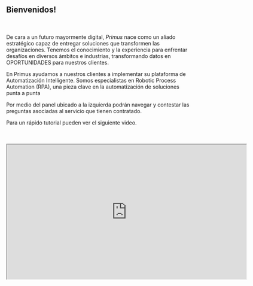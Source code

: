 ## Bienvenidos!
<br><br>
De cara a un futuro mayormente digital, <i>Primus</i> nace como un aliado estratégico capaz de entregar soluciones que transformen las organizaciones. Tenemos el conocimiento y la experiencia para enfrentar desafíos en diversos ámbitos e industrias, transformando datos en OPORTUNIDADES para nuestros clientes.

En Primus ayudamos a nuestros clientes a implementar su plataforma de Automatización Intelligente. Somos especialistas en Robotic Process Automation (RPA), una pieza clave en la automatización de soluciones punta a punta

Por medio del panel ubicado a la izquierda podrán navegar y contestar las preguntas asociadas al servicio que tienen contratado. 

Para un rápido tutorial pueden ver el siguiente video.
<br><br><br>
<iframe style = "display: block; margin: auto;" width="640" height="360" src="https://www.youtube.com/watch?v=dQw4w9WgXcQ"></iframe>

